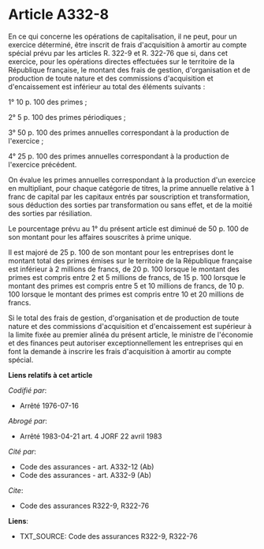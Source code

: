 # Article A332-8

En ce qui concerne les opérations de capitalisation, il ne peut, pour un exercice déterminé, être inscrit de frais
d'acquisition à amortir au compte spécial prévu par les articles R. 322-9 et R. 322-76 que si, dans cet exercice, pour les
opérations directes effectuées sur le territoire de la République française, le montant des frais de gestion, d'organisation
et de production de toute nature et des commissions d'acquisition et d'encaissement est inférieur au total des éléments
suivants :

1° 10 p. 100 des primes ;

2°  5 p. 100 des primes périodiques ;

3° 50 p. 100 des primes annuelles correspondant à la production de l'exercice ;

4° 25 p. 100 des primes annuelles correspondant à la production de l'exercice précédent.

On évalue les primes annuelles correspondant à la production d'un exercice en multipliant, pour chaque catégorie de titres,
la prime annuelle relative à 1 franc de capital par les capitaux entrés par souscription et transformation, sous déduction
des sorties par transformation ou sans effet, et de la moitié des sorties par résiliation.

Le pourcentage prévu au 1° du présent article est diminué de 50 p. 100 de son montant pour les affaires souscrites à prime
unique.

Il est majoré de 25 p. 100 de son montant pour les entreprises dont le montant total des primes émises sur le territoire de
la République française est inférieur à 2 millions de francs, de 20 p. 100 lorsque le montant des primes est compris entre 2
et 5 millions de francs, de 15 p. 100 lorsque le montant des primes est compris entre 5 et 10 millions de francs, de 10 p.
100 lorsque le montant des primes est compris entre 10 et 20 millions de francs.

Si le total des frais de gestion, d'organisation et de production de toute nature et des commissions d'acquisition et
d'encaissement est supérieur à la limite fixée au premier alinéa du présent article, le ministre de l'économie et des
finances peut autoriser exceptionnellement les entreprises qui en font la demande à inscrire les frais d'acquisition à
amortir au compte spécial.

**Liens relatifs à cet article**

_Codifié par_:

  - Arrêté 1976-07-16

_Abrogé par_:

  - Arrêté 1983-04-21 art. 4 JORF 22 avril 1983

_Cité par_:

  - Code des assurances - art. A332-12 (Ab)
  - Code des assurances - art. A332-9 (Ab)

_Cite_:

  - Code des assurances R322-9, R322-76

**Liens**:

  - TXT_SOURCE: Code des assurances R322-9, R322-76
